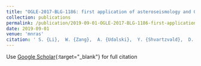 ```yaml
---
title: "OGLE-2017-BLG-1186: first application of asteroseismology and Gaussian processes to microlensing"
collection: publications
permalink: /publication/2019-09-01-OGLE-2017-BLG-1186-first-application-of-asteroseismology-and-Gaussian-processes-to-microlensing
date: 2019-09-01
venue: 'mnras'
citation: ' S. {Li},  W. {Zang},  A. {Udalski},  Y. {Shvartzvald},  D. {Huber},  C. {Lee},  T. {Sumi},  A. {Gould},  S. {Mao},  P. {Fouqu{\&apos;e}},  T. {Wang},  S. {Dong},  U. {J{\o}rgensen},  A. {Cole},  P. {Mr{\&apos;o}z},  M. {Szyma{\&apos;n}ski},  J. {Skowron},  R. {Poleski},  I. {Soszy{\&apos;n}ski},  P. {Pietrukowicz},  S. {Koz{\l}owski},  K. {Ulaczyk},  K. {Rybicki},  P. {Iwanek},  J. {Yee},  S. {Calchi Novati},  C. {Beichman},  G. {Bryden},  S. {Carey},  B. {Gaudi},  C. {Henderson},  W. {Zhu},  M. {Albrow},  S. {Chung},  C. {Han},  K. {Hwang},  Y. {Jung},  Y. {Ryu},  I. {Shin},  S. {Cha},  D. {Kim},  H. {Kim},  S. {Kim},  D. {Lee},  Y. {Lee},  B. {Park},  R. {Pogge},  I. {Bond},  F. {Abe},  R. {Barry},  D. {Bennett},  A. {Bhattacharya},  M. {Donachie},  A. {Fukui},  Y. {Hirao},  Y. {Itow},  I. {Kondo},  N. {Koshimoto},  M. {Li},  Y. {Matsubara},  Y. {Muraki},  S. {Miyazaki},  M. {Nagakane},  C. {Ranc},  N. {Rattenbury},  H. {Suematsu},  D. {Sullivan},  D. {Suzuki},  P. {Tristram},  A. {Yonehara},  G. {Christie},  J. {Drummond},  J. {Green},  S. {Hennerley},  T. {Natusch},  I. {Porritt},  E. {Bachelet},  D. {Maoz},  R. {Street},  Y. {Tsapras},  V. {Bozza},  M. {Dominik},  M. {Hundertmark},  N. {Peixinho},  S. {Sajadian},  M. {Burgdorf},  D. {Evans},  R. {Figuera Jaimes},  Y. {Fujii},  L. {Haikala},  C. {Helling},  T. {Henning},  T. {Hinse},  L. {Mancini},  P. {Longa-Pe{\~n}a},  S. {Rahvar},  M. {Rabus},  J. {Skottfelt},  C. {Snodgrass},  J. {Southworth},  E. {Unda-Sanzana},  C. {von Essen},  J. {Beaulieu},  J. {Blackman},  K. {Hill}, &quot;OGLE-2017-BLG-1186: first application of asteroseismology and Gaussian processes to microlensing.&quot; mnras, 2019.'
---
```

Use [Google Scholar](https://scholar.google.com/scholar?q=OGLE+2017+BLG+1186:+first+application+of+asteroseismology+and+Gaussian+processes+to+microlensing){:target="_blank"} for full citation